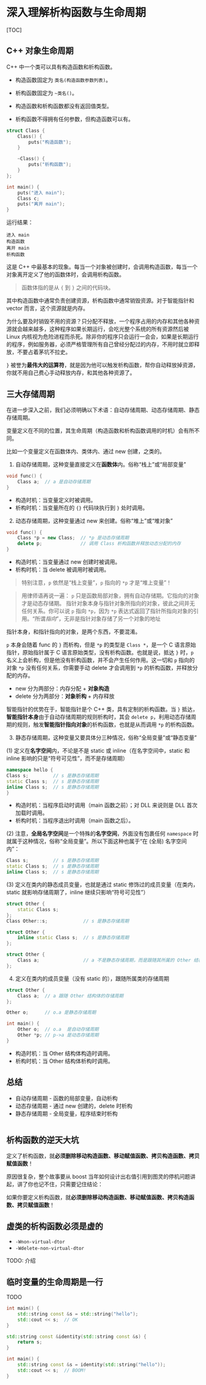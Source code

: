 # 深入理解析构函数与生命周期

[TOC]

## C++ 对象生命周期

C++ 中一个类可以具有构造函数和析构函数。

- 构造函数固定为 `类名(构造函数参数列表)`。
- 析构函数固定为 `~类名()`。

- 构造函数和析构函数都没有返回值类型。
- 析构函数不得拥有任何参数，但构造函数可以有。

```cpp
struct Class {
    Class() {
        puts("构造函数");
    }

    ~Class() {
        puts("析构函数");
    }
};
```

```cpp
int main() {
    puts("进入 main");
    Class c;
    puts("离开 main");
}
```

运行结果：

```
进入 main
构造函数
离开 main
析构函数
```

这是 C++ 中最基本的现象。每当一个对象被创建时，会调用构造函数，每当一个对象离开定义了他的函数体时，会调用析构函数。

> 函数体指的是从 `{` 到 `}` 之间的代码块。

其中构造函数中通常负责创建资源，析构函数中通常销毁资源。对于智能指针和 vector 而言，这个资源就是内存。

为什么要及时销毁不用的资源？只分配不释放，一个程序占用的内存和其他各种资源就会越来越多，这种程序如果长期运行，会吃光整个系统的所有资源然后被 Linux 内核视为危险进程而杀死。除非你的程序只会运行一会会，如果是长期运行的程序，例如服务器，必须严格管理所有自己曾经分配过的内存，不用时就立即释放，不要占着茅坑不拉史。

`}` 被誉为**最伟大的运算符**，就是因为他可以触发析构函数，帮你自动释放掉资源，你就不用自己费心手动释放内存，和其他各种资源了。

## 三大存储周期

在进一步深入之前，我们必须明确以下术语：自动存储周期、动态存储周期、静态存储周期。

变量定义在不同的位置，其生命周期（构造函数和析构函数调用的时机）会有所不同。

比如一个变量定义在函数体内、类体内、通过 new 创建，之类的。

1. 自动存储周期，这种变量直接定义在**函数体**内。俗称“栈上”或“局部变量”

```cpp
void func() {
    Class a;  // a 是自动存储周期
}
```

- 构造时机：当变量定义时被调用。
- 析构时机：当变量所在的 `{}` 代码块执行到 `}` 处时调用。

2. 动态存储周期，这种变量通过 new 来创建。俗称“堆上”或“堆对象”

```cpp
void func() {
    Class *p = new Class;  // *p 是动态存储周期
    delete p;              // 调用 Class 析构函数并释放动态分配的内存
}
```

- 构造时机：当变量通过 new 创建时被调用。
- 析构时机：当 delete 被调用时被调用。

> 特别注意，`p` 依然是“栈上变量”，`p` 指向的 `*p` 才是“堆上变量”！

> 用律师语再说一遍：
> `p` 只是函数局部对象，拥有自动存储期。它指向的对象才是动态存储期。
> 指针对象本身与指针对象所指向的对象，彼此之间并无任何关系。你可以说 `p` 指向 `*p`，因为 `*p` 表达式返回了指针所指向对象的引用。“所谓*指向*”，无非是指针对象存储了另一个对象的地址 

指针本身，和指针指向的对象，是两个东西，不要混淆。

`p` 本身会随着 func 的 `}` 而析构，但是 `*p` 的类型是 `Class *`，是一个 C 语言原始指针，原始指针属于 C 语言原始类型，没有析构函数。也就是说，抵达 `}` 时，`p` 名义上会析构，但是他没有析构函数，并不会产生任何作用。这一切和 `p` 指向的对象 `*p` 没有任何关系，你需要手动 delete 才会调用到 `*p` 的析构函数，并释放分配的内存。

- new 分为两部分：内存分配 + **对象构造**
- delete 分为两部分：**对象析构** + 内存释放

智能指针的优势在于，智能指针是个 C++ 类，具有定制的析构函数。当 `}` 抵达，**智能指针本身**由于自动存储周期的规则析构时，其会 `delete p`，利用动态存储周期的规则，触发**智能指针指向对象**的析构函数，也就是从而调用 `*p` 的析构函数。

3. 静态存储周期，这种变量又要具体分三种情况，俗称“全局变量”或“静态变量”

(1) 定义在**名字空间**内，不论是不是 static 或 inline（在名字空间中，static 和 inline 影响的只是“符号可见性”，而不是存储周期）

```cpp
namespace hello {
Class s;         // s 是静态存储周期
static Class s;  // s 是静态存储周期
inline Class s;  // s 是静态存储周期
}
```

- 构造时机：当程序启动时调用（main 函数之前）；对 DLL 来说则是 DLL 首次加载时调用。
- 析构时机：当程序退出时调用（main 函数之后）。

(2) 注意，**全局名字空间**是一个特殊的**名字空间**，外面没有包裹任何 `namespace` 时就属于这种情况，俗称“全局变量”。所以下面这种也属于“在 (全局) 名字空间内”：

```cpp
Class s;         // s 是静态存储周期
static Class s;  // s 是静态存储周期
inline Class s;  // s 是静态存储周期
```

(3) 定义在类内的静态成员变量，也就是通过 static 修饰过的成员变量（在类内，static 就影响存储周期了，inline 继续只影响“符号可见性”）

```cpp
struct Other {
    static Class s;
};
Class Other::s;             // s 是静态存储周期

struct Other {
    inline static Class s;  // s 是静态存储周期
};

struct Other {
    Class a;                // a 不是静态存储周期，而是跟随其所属的 Other 结构体的存储周期
};
```

4. 定义在类内的成员变量（没有 static 的），跟随所属类的存储周期

```cpp
struct Other {
    Class a;  // a 跟随 Other 结构体的存储周期
};

Other o;      // o.a 是静态存储周期

int main() {
    Other o;  // o.a  是自动存储周期
    Other *p; // p->a 是动态存储周期
}
```

- 构造时机：当 Other 结构体构造时调用。
- 析构时机：当 Other 结构体析构时调用。

## 总结

- 自动存储周期 - 函数的局部变量，自动析构
- 动态存储周期 - 通过 new 创建的，delete 时析构
- 静态存储周期 - 全局变量，程序结束时析构

```cpp
```

## 析构函数的逆天大坑

定义了析构函数，就**必须删除移动构造函数、移动赋值函数、拷贝构造函数、拷贝赋值函数**！

原因很复杂，整个故事要从 boost 当年如何设计出右值引用到图灵的停机问题讲起，讲了你也记不住，只需要记住结论：

如果你要定义析构函数，就**必须删除移动构造函数、移动赋值函数、拷贝构造函数、拷贝赋值函数**！

## 虚类的析构函数必须是虚的

- `-Wnon-virtual-dtor`
- `-Wdelete-non-virtual-dtor`

TODO: 介绍

## 临时变量的生命周期是一行

TODO

```cpp
int main() {
    std::string const &s = std::string("hello");
    std::cout << s;  // OK
}
```

```cpp
std::string const &identity(std::string const &s) {
    return s;
}

int main() {
    std::string const &s = identity(std::string("hello"));
    std::cout << s;  // BOOM!
}
```
